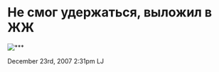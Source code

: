 # Не смог удержаться, выложил в ЖЖ

![\*\*\*](http://img-2007-12.photosight.ru/18/2465559.jpg)

<span id="timestamp"> December 23rd, 2007 2:31pm </span> <span
class="tag">LJ</span>
